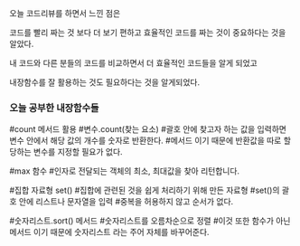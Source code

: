 오늘 코드리뷰를 하면서 느낀 점은

코드를 빨리 짜는 것 보다 더 보기 편하고 효율적인 코드를 짜는 것이 중요하다는 것을 알았다.

내 코드와 다른 분들의 코드를 비교하면서 더 효율적인 코드들을 알게 되었고

내장함수를 잘 활용하는 것도 필요하다는 것을 알게되었다.

### 오늘 공부한 내장함수들

#count 메서드 활용
#변수.count(찾는 요소)
#괄호 안에 찾고자 하는 값을 입력하면 변수 안에서 해당 값의 개수를 숫자로 반환한다.
#메서드 이기 때문에 반환값을 따로 할당하는 변수를 지정할 필요가 없다.

#max 함수
#인자로 전달되는 객체의 최소, 최대값을 찾아 리턴합니다.

#집합 자료형 set()
#집합에 관련된 것을 쉽게 처리하기 위해 만든 자료형
#set()의 괄호 안에 리스트나 문자열을 입력
#중복을 허용하지 않고 순서가 없다.

#숫자리스트.sort() 메서드
#숫자리스트를 오름차순으로 정렬
#이것 또한 함수가 아닌 메서드 이기 때문에 숫자리스트 라는 주어 자체를 바꾸어준다.

